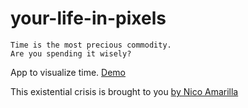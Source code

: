 # your-life-in-pixels

    Time is the most precious commodity. 
    Are you spending it wisely?

App to visualize time. [Demo](https://kosinix.github.io/your-life-in-pixels/)

This existential crisis is brought to you [by Nico Amarilla](https://github.com/kosinix)
